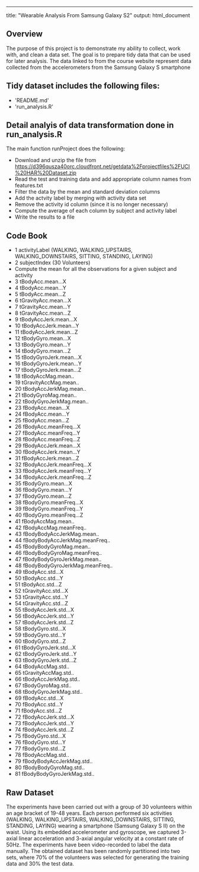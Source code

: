 ---
title: "Wearable Analysis From Samsung Galaxy S2"
output: html_document

## Overview
The purpose of this project is to demonstrate my ability to collect, work with, and clean a data set. The goal is to prepare tidy data that can be used for later analysis.
The data linked to from the course website represent data collected from the accelerometers from the Samsung Galaxy S smartphone


## Tidy dataset includes the following files:

* 'README.md'
* 'run_analysis.R'

## Detail analyis of data transformation done in run_analysis.R  

The main function runProject does the following:

* Download and unzip the file from 
https://d396qusza40orc.cloudfront.net/getdata%2Fprojectfiles%2FUCI%20HAR%20Dataset.zip 
* Read the test and training  data and add appropriate column names from features.txt
* Filter the data by the mean and standard deviation columns
* Add the actvity label by merging with activity data set
* Remove the activity id column (since it is no longer necessary)
* Compute the average of each column by subject and activity label
* Write the results to a file


## Code Book
* 1   activityLabel (WALKING, WALKING_UPSTAIRS, WALKING_DOWNSTAIRS, SITTING, STANDING, LAYING) 
* 2   subjectIndex (30 Volunteers)
* Compute the mean for all the observations for a given subject and activity
* 3	tBodyAcc.mean...X
* 4	tBodyAcc.mean...Y
* 5	tBodyAcc.mean...Z
* 6	tGravityAcc.mean...X
* 7	tGravityAcc.mean...Y
* 8	tGravityAcc.mean...Z
* 9	tBodyAccJerk.mean...X
* 10	tBodyAccJerk.mean...Y
* 11	tBodyAccJerk.mean...Z
* 12	tBodyGyro.mean...X
* 13	tBodyGyro.mean...Y
* 14	tBodyGyro.mean...Z
* 15	tBodyGyroJerk.mean...X
* 16	tBodyGyroJerk.mean...Y
* 17	tBodyGyroJerk.mean...Z
* 18	tBodyAccMag.mean..
* 19	tGravityAccMag.mean..
* 20	tBodyAccJerkMag.mean..
* 21	tBodyGyroMag.mean..
* 22	tBodyGyroJerkMag.mean..
* 23	fBodyAcc.mean...X
* 24	fBodyAcc.mean...Y
* 25	fBodyAcc.mean...Z
* 26	fBodyAcc.meanFreq...X
* 27	fBodyAcc.meanFreq...Y
* 28	fBodyAcc.meanFreq...Z
* 29	fBodyAccJerk.mean...X
* 30	fBodyAccJerk.mean...Y
* 31	fBodyAccJerk.mean...Z
* 32	fBodyAccJerk.meanFreq...X
* 33	fBodyAccJerk.meanFreq...Y
* 34	fBodyAccJerk.meanFreq...Z
* 35	fBodyGyro.mean...X
* 36	fBodyGyro.mean...Y
* 37	fBodyGyro.mean...Z
* 38	fBodyGyro.meanFreq...X
* 39	fBodyGyro.meanFreq...Y
* 40	fBodyGyro.meanFreq...Z
* 41	fBodyAccMag.mean..
* 42	fBodyAccMag.meanFreq..
* 43	fBodyBodyAccJerkMag.mean..
* 44	fBodyBodyAccJerkMag.meanFreq..
* 45	fBodyBodyGyroMag.mean..
* 46	fBodyBodyGyroMag.meanFreq..
* 47	fBodyBodyGyroJerkMag.mean..
* 48	fBodyBodyGyroJerkMag.meanFreq..
* 49	tBodyAcc.std...X
* 50	tBodyAcc.std...Y
* 51	tBodyAcc.std...Z
* 52	tGravityAcc.std...X
* 53	tGravityAcc.std...Y
* 54	tGravityAcc.std...Z
* 55	tBodyAccJerk.std...X
* 56	tBodyAccJerk.std...Y
* 57	tBodyAccJerk.std...Z
* 58	tBodyGyro.std...X
* 59	tBodyGyro.std...Y
* 60	tBodyGyro.std...Z
* 61	tBodyGyroJerk.std...X
* 62	tBodyGyroJerk.std...Y
* 63	tBodyGyroJerk.std...Z
* 64	tBodyAccMag.std..
* 65	tGravityAccMag.std..
* 66	tBodyAccJerkMag.std..
* 67	tBodyGyroMag.std..
* 68	tBodyGyroJerkMag.std..
* 69	fBodyAcc.std...X
* 70	fBodyAcc.std...Y
* 71	fBodyAcc.std...Z
* 72	fBodyAccJerk.std...X
* 73	fBodyAccJerk.std...Y
* 74	fBodyAccJerk.std...Z
* 75	fBodyGyro.std...X
* 76	fBodyGyro.std...Y
* 77	fBodyGyro.std...Z
* 78	fBodyAccMag.std..
* 79	fBodyBodyAccJerkMag.std..
* 80	fBodyBodyGyroMag.std..
* 81	fBodyBodyGyroJerkMag.std..

## Raw Dataset
The experiments have been carried out with a group of 30 volunteers within an age bracket of 19-48 years. Each person performed six activities (WALKING, WALKING_UPSTAIRS, WALKING_DOWNSTAIRS, SITTING, STANDING, LAYING) wearing a smartphone (Samsung Galaxy S II) on the waist. Using its embedded accelerometer and gyroscope, we captured 3-axial linear acceleration and 3-axial angular velocity at a constant rate of 50Hz. The experiments have been video-recorded to label the data manually. The obtained dataset has been randomly partitioned into two sets, where 70% of the volunteers was selected for generating the training data and 30% the test data. 
